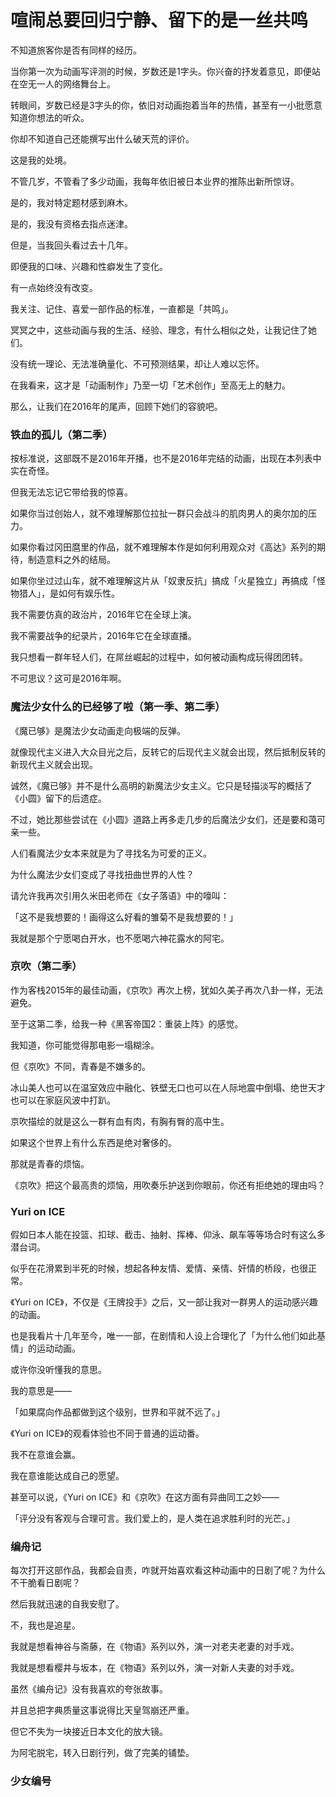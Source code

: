
喧闹总要回归宁静、留下的是一丝共鸣
===========================


不知道旅客你是否有同样的经历。

当你第一次为动画写评测的时候，岁数还是1字头。你兴奋的抒发着意见，即便站在空无一人的网络舞台上。

转眼间，岁数已经是3字头的你，依旧对动画抱着当年的热情，甚至有一小批愿意知道你想法的听众。

你却不知道自己还能撰写出什么破天荒的评价。

这是我的处境。

不管几岁，不管看了多少动画，我每年依旧被日本业界的推陈出新所惊讶。

是的，我对特定题材感到麻木。

是的，我没有资格去指点迷津。

但是，当我回头看过去十几年。

即便我的口味、兴趣和性癖发生了变化。

有一点始终没有改变。

我关注、记住、喜爱一部作品的标准，一直都是「共鸣」。

冥冥之中，这些动画与我的生活、经验、理念，有什么相似之处，让我记住了她们。

没有统一理论、无法准确量化、不可预测结果，却让人难以忘怀。

在我看来，这才是「动画制作」乃至一切「艺术创作」至高无上的魅力。

那么，让我们在2016年的尾声，回顾下她们的容貌吧。


### 铁血的孤儿（第二季）

按标准说，这部既不是2016年开播，也不是2016年完结的动画，出现在本列表中实在奇怪。

但我无法忘记它带给我的惊喜。

如果你当过创始人，就不难理解那位拉扯一群只会战斗的肌肉男人的奥尔加的压力。

如果你看过冈田麿里的作品，就不难理解本作是如何利用观众对《高达》系列的期待，制造意料之外的结局。

如果你坐过过山车，就不难理解这片从「奴隶反抗」搞成「火星独立」再搞成「怪物猎人」，是如何有娱乐性。

我不需要仿真的政治片，2016年它在全球上演。

我不需要战争的纪录片，2016年它在全球直播。

我只想看一群年轻人们，在屌丝崛起的过程中，如何被动画构成玩得团团转。

不可思议？这可是2016年啊。


### 魔法少女什么的已经够了啦（第一季、第二季）

《魔已够》是魔法少女动画走向极端的反弹。

就像现代主义进入大众目光之后，反转它的后现代主义就会出现，然后抵制反转的新现代主义就会出现。

诚然，《魔已够》并不是什么高明的新魔法少女主义。它只是轻描淡写的概括了《小圆》留下的后遗症。

不过，她比那些尝试在《小圆》道路上再多走几步的后魔法少女们，还是要和蔼可亲一些。

人们看魔法少女本来就是为了寻找名为可爱的正义。

为什么魔法少女们变成了寻找扭曲世界的人性？

请允许我再次引用久米田老师在《女子落语》中的嚎叫：

「这不是我想要的！画得这么好看的雏菊不是我想要的！」

我就是那个宁愿喝白开水，也不愿喝六神花露水的阿宅。


### 京吹（第二季）

作为客栈2015年的最佳动画，《京吹》再次上榜，犹如久美子再次八卦一样，无法避免。

至于这第二季，给我一种《黑客帝国2：重装上阵》的感觉。

我知道，你可能觉得那电影一塌糊涂。

但《京吹》不同，青春是不嫌多的。

冰山美人也可以在温室效应中融化、铁壁无口也可以在人际地震中倒塌、绝世天才也可以在家庭风波中打趴。

京吹描绘的就是这么一群有血有肉，有胸有臀的高中生。

如果这个世界上有什么东西是绝对奢侈的。

那就是青春的烦恼。

《京吹》把这个最高贵的烦恼，用吹奏乐护送到你眼前，你还有拒绝她的理由吗？


### Yuri on ICE

假如日本人能在投篮、扣球、截击、抽射、挥棒、仰泳、飙车等等场合时有这么多潜台词。

似乎在花滑累到半死的时候，想起各种友情、爱情、亲情、奸情的桥段，也很正常。

《Yuri on ICE》，不仅是《王牌投手》之后，又一部让我对一群男人的运动感兴趣的动画。

也是我看片十几年至今，唯一一部，在剧情和人设上合理化了「为什么他们如此基情」的运动动画。

或许你没听懂我的意思。

我的意思是——

「如果腐向作品都做到这个级别，世界和平就不远了。」

《Yuri on ICE》的观看体验也不同于普通的运动番。

我不在意谁会赢。

我在意谁能达成自己的愿望。

甚至可以说，《Yuri on ICE》和《京吹》在这方面有异曲同工之妙——

「评分没有客观与合理可言。我们爱上的，是人类在追求胜利时的光芒。」


### 编舟记

每次打开这部作品，我都会自责，咋就开始喜欢看这种动画中的日剧了呢？为什么不干脆看日剧呢？

然后我就迅速的自我安慰了。

不，我也是追星。

我就是想看神谷与斋藤，在《物语》系列以外，演一对老夫老妻的对手戏。

我就是想看樱井与坂本，在《物语》系列以外，演一对新人夫妻的对手戏。

虽然《编舟记》没有我喜欢的夸张故事。

并且总把字典质量这事说得比天皇驾崩还严重。

但它不失为一块接近日本文化的放大镜。

为阿宅脱宅，转入日剧行列，做了完美的铺垫。


### 少女编号




